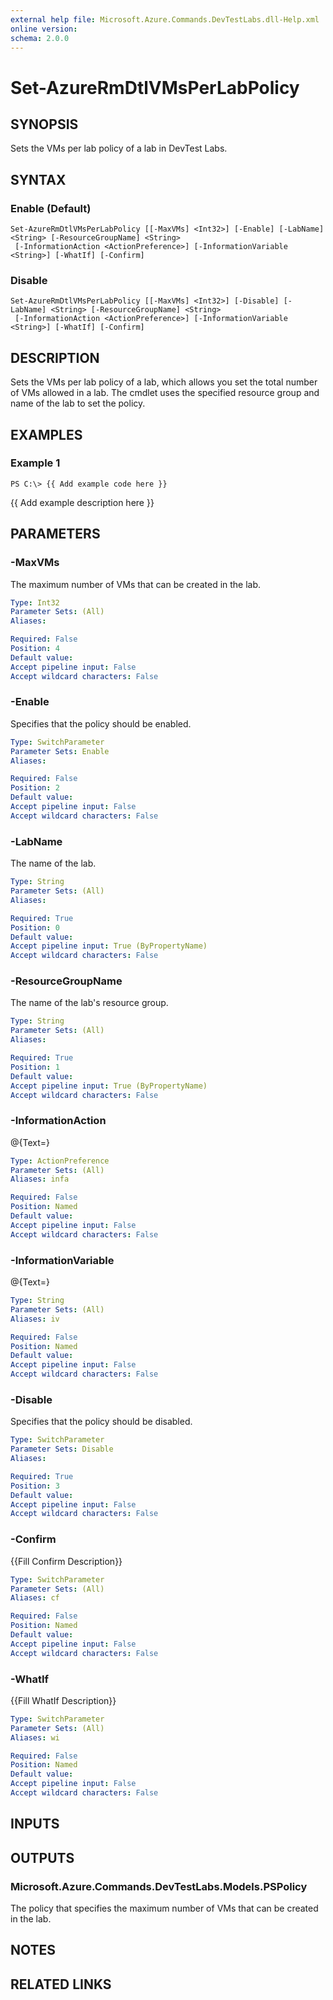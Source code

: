 ```yaml
---
external help file: Microsoft.Azure.Commands.DevTestLabs.dll-Help.xml
online version: 
schema: 2.0.0
---
```


# Set-AzureRmDtlVMsPerLabPolicy
## SYNOPSIS
Sets the VMs per lab policy of a lab in DevTest Labs.

## SYNTAX

### Enable (Default)
```
Set-AzureRmDtlVMsPerLabPolicy [[-MaxVMs] <Int32>] [-Enable] [-LabName] <String> [-ResourceGroupName] <String>
 [-InformationAction <ActionPreference>] [-InformationVariable <String>] [-WhatIf] [-Confirm]
```

### Disable
```
Set-AzureRmDtlVMsPerLabPolicy [[-MaxVMs] <Int32>] [-Disable] [-LabName] <String> [-ResourceGroupName] <String>
 [-InformationAction <ActionPreference>] [-InformationVariable <String>] [-WhatIf] [-Confirm]
```

## DESCRIPTION
Sets the VMs per lab policy of a lab, which allows you set the total number of VMs allowed in a lab.
The cmdlet uses the specified resource group and name of the lab to set the policy.

## EXAMPLES

### Example 1
```
PS C:\> {{ Add example code here }}
```

{{ Add example description here }}

## PARAMETERS

### -MaxVMs
The maximum number of VMs that can be created in the lab.

```yaml
Type: Int32
Parameter Sets: (All)
Aliases: 

Required: False
Position: 4
Default value: 
Accept pipeline input: False
Accept wildcard characters: False
```

### -Enable
Specifies that the policy should be enabled.

```yaml
Type: SwitchParameter
Parameter Sets: Enable
Aliases: 

Required: False
Position: 2
Default value: 
Accept pipeline input: False
Accept wildcard characters: False
```

### -LabName
The name of the lab.

```yaml
Type: String
Parameter Sets: (All)
Aliases: 

Required: True
Position: 0
Default value: 
Accept pipeline input: True (ByPropertyName)
Accept wildcard characters: False
```

### -ResourceGroupName
The name of the lab's resource group.

```yaml
Type: String
Parameter Sets: (All)
Aliases: 

Required: True
Position: 1
Default value: 
Accept pipeline input: True (ByPropertyName)
Accept wildcard characters: False
```

### -InformationAction
@{Text=}

```yaml
Type: ActionPreference
Parameter Sets: (All)
Aliases: infa

Required: False
Position: Named
Default value: 
Accept pipeline input: False
Accept wildcard characters: False
```

### -InformationVariable
@{Text=}

```yaml
Type: String
Parameter Sets: (All)
Aliases: iv

Required: False
Position: Named
Default value: 
Accept pipeline input: False
Accept wildcard characters: False
```

### -Disable
Specifies that the policy should be disabled.

```yaml
Type: SwitchParameter
Parameter Sets: Disable
Aliases: 

Required: True
Position: 3
Default value: 
Accept pipeline input: False
Accept wildcard characters: False
```

### -Confirm
{{Fill Confirm Description}}

```yaml
Type: SwitchParameter
Parameter Sets: (All)
Aliases: cf

Required: False
Position: Named
Default value: 
Accept pipeline input: False
Accept wildcard characters: False
```

### -WhatIf
{{Fill WhatIf Description}}

```yaml
Type: SwitchParameter
Parameter Sets: (All)
Aliases: wi

Required: False
Position: Named
Default value: 
Accept pipeline input: False
Accept wildcard characters: False
```

## INPUTS

## OUTPUTS

### Microsoft.Azure.Commands.DevTestLabs.Models.PSPolicy
The policy that specifies the maximum number of VMs that can be created in the lab.

## NOTES

## RELATED LINKS

